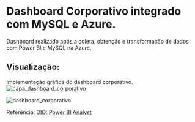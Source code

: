 # Dashboard Corporativo integrado com MySQL e Azure.
Dashboard realizado após a coleta, obtenção e transformação de dados com Power BI e MySQL na Azure.

## Visualização: 

Implementação gráfica do dashboard corporativo.  
![capa_dashboard_corporativo](https://github.com/user-attachments/assets/b302dfb9-def9-4880-8bce-18899969d997)

![dashboard_corporativo](https://github.com/user-attachments/assets/1805cfcd-86e6-4eb2-9133-6a8272f815a3)

Referência: [DIO: Power BI Analyst](https://github.com/julianazanelatto/power_bi_analyst/tree/main/M%C3%B3dulo%201)
